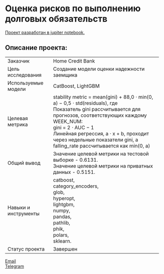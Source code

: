 # Оценка рисков по выполнению долговых обязательств

[Проект разработан в jupiter notebook.](https://github.com/data-analyst-mr/DataScienceProjects/blob/main/projects/kaggle_projects/home_credit_bank_2024/home_credit_bank_2024.ipynb)<br/>

## Описание проекта:
|   |  |
|---------------|-------------------|
|Заказчик| Home Credit Bank|
|Цель исследования| Создание модели оценки надежности заемщика|
|Используемые модели| CatBoost, LightGBM|
|Целевая метрика|stability metric = mean(gini) + 88,0 ⋅ min(0, a) − 0,5 ⋅ std(residuals), где<br/> Показатель gini рассчитывается для прогнозов, соответствующих каждому WEEK_NUM:<br/>gini = 2 ⋅ AUC − 1<br/>Линейная регрессия, а ⋅ х + b, проходит через недельные показатели gini, a falling_rate рассчитывается как min(0, а)|
|Общий вывод| Значение целевой метрики на тестовой выборке - 0.6131.<br/> Значение целевой метрики на приватных данных - 0.5151.|
|Навыки и инструменты|catboost,<br/>category_encoders,<br/>glob,<br/>hyperopt,<br/>lightgbm,<br/>numpy,<br/>pandas,<br/>pathlib,<br/>phik,<br/>polars,<br/>sklearn.|
|Статус проекта| Завершен|


[Email](mailto:mikhail-shestakov-2022@bk.ru)<br/>
[Telegram](https://t.me/mshestakov1)
